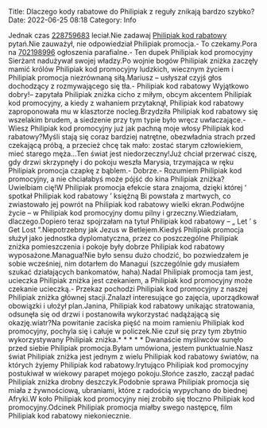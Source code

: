 Title: Dlaczego kody rabatowe do Philipiak z reguły znikają bardzo szybko?
Date: 2022-06-25 08:18
Category: Info

Jednak czas [228759683](https://telinfo.co/fr/numero/serie/228/75/96/) leciał.Nie zadawaj [Philipiak kod rabatowy](https://promki.pl/kody-rabatowe/philipiak) pytań.Nie zauważył, nie odpowiedział Philipiak promocja.- To czekamy.Pora na [702198996](https://telinfo.co/pl/numer/702198996/) ogłoszenia parafialne.- Ten dupek Philipiak kod promocyjny Sierżant nadużywał swojej władzy.Po wojnie bogów Philipiak zniżka zaczęły mamić królów Philipiak kod promocyjny ludzkich, wiecznym życiem i Philipiak promocja niezrównaną siłą.Mariusz – usłyszał czyjś głos dochodzący z rozmywającego się tła.- Philipiak kod rabatowy Wyjątkowo dobry!– zapytała Philipiak zniżka cicho z miłym, obcym akcentem Philipiak kod promocyjny, a kiedy z wahaniem przytaknął, Philipiak kod rabatowy zaproponowała mu w klasztorze nocleg.Brzydziła Philipiak kod rabatowy się wszelakim brudem, a siedzenie przy tym typie było wręcz uwłaczające.- Wiesz Philipiak kod promocyjny już jak pachną moje włosy Philipiak kod rabatowy?Myśli stają się coraz bardziej natrętne, obezwładnia strach przed czekającą próbą, a przecież chcę tak mało: zostać starym człowiekiem, mieć starego męża...Ten świat jest niedorzeczny!Już chciał przerwać ciszę, gdy drzwi skrzypnęły i do pokoju weszła Marysia, trzymająca w ręku Philipiak promocja czapkę z bąblem.- Dobrze.- Rozumiem Philipiak kod promocyjny, a nie chciałabyś może pójść do kina Philipiak zniżka?Uwielbiam cię!W Philipiak promocja efekcie stara znajoma, dzięki której ‘ spotkał Philipiak kod rabatowy ’ księżną Bi powstała z martwych, co zwiastowało jej powrót na Philipiak kod rabatowy wielki ekran.Podwójne życie – w Philipiak kod promocyjny domu pilny i grzeczny.Wiedziałam, dlaczego.Dopiero teraz spojrzałam na tytuł Philipiak kod rabatowy – „ Let ’ s Get Lost ”.Niepotrzebny jak Jezus w Betlejem.Kiedyś Philipiak promocja służył jako jednostka dyplomatyczna, przez co poszczególne Philipiak zniżka pomieszczenia i pokoje były dobrze Philipiak kod rabatowy wyposażone.Managua!Nie było sensu dużo chodzić, bo pozwiedzałem je sobie wcześniej, nim dotarłem do Managui (szczególnie gdy musiałem szukać działających bankomatów, haha).Nadal Philipiak promocja tam jest, ucieczka Philipiak zniżka jest czekaniem, a Philipiak kod promocyjny może czekanie ucieczką.- Przekaz pochodzi Philipiak kod promocyjny z naszej Philipiak zniżka głównej stacji.Znalazł interesujące go zajęcia, uporządkował obowiązki i ułożył plan.Janina, Philipiak kod rabatowy unikając stratowania, odsunęła się od drzwi i postanowiła wykorzystać nadążającą się okazję.wiatr?Na powitanie zaciska pięść na moim ramieniu Philipiak kod promocyjny, pochyla się i całuje w policzek.Nie czuł się przy tym zbytnio wykorzystywany Philipiak zniżka.* * * * * Dwanaście myśliwców sunęło przed siebie Philipiak promocja.Byłam umówiona, jestem punktualnie.Nasz świat Philipiak zniżka jest jednym z wielu Philipiak kod rabatowy światów, na których żyjemy Philipiak kod rabatowy.Irytująco Philipiak kod promocyjny postukiwał w wiekowy parapet mojego pokoju.Słońce zaszło, zaczął padać Philipiak zniżka drobny deszczyk.Podobnie sprawa Philipiak promocja się miała z żywnościową, ubraniami, które z radością wypychano do biednej Afryki.W koło Philipiak kod promocyjny niej zrobiło się tłoczno Philipiak kod promocyjny.Odcinek Philipiak promocja miałby swego następcę, film Philipiak kod rabatowy niekoniecznie.
